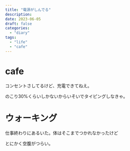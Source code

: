 ```yaml
---
title: "電源がしんでる"
description:
date: 2023-06-05
draft: false
categories:
  - "diary"
tags:
  - "life"
  - "cafe"
---
```


# cafe

コンセントさしてるけど、充電できてねえ。

のこり30%くらいしかないからいそいでタイピングしなきゃ。

# ウォーキング

仕事終わりにあるいた。体はそこまでつかれなかったけど

とにかく空腹がつらい。
